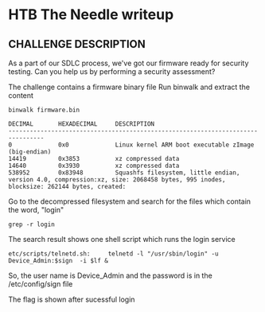 # HTB The Needle writeup

## CHALLENGE DESCRIPTION
As a part of our SDLC process, we've got our firmware ready for security testing. Can you help us by performing a security assessment?

The challenge contains a firmware binary file
Run binwalk and extract the content
```
binwalk firmware.bin   

DECIMAL       HEXADECIMAL     DESCRIPTION
--------------------------------------------------------------------------------
0             0x0             Linux kernel ARM boot executable zImage (big-endian)
14419         0x3853          xz compressed data
14640         0x3930          xz compressed data
538952        0x83948         Squashfs filesystem, little endian, version 4.0, compression:xz, size: 2068458 bytes, 995 inodes, blocksize: 262144 bytes, created: 
```

Go to the decompressed filesystem and search for the files which contain the word, "login" 
```
grep -r login
```
The search result shows one shell script which runs the login service
```
etc/scripts/telnetd.sh:		telnetd -l "/usr/sbin/login" -u Device_Admin:$sign	-i $lf &
```
So, the user name is Device_Admin and the password is in the /etc/config/sign file

The flag is shown after sucessful login 
